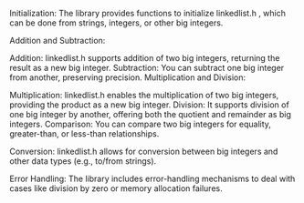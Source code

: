 Initialization: The library provides functions to initialize linkedlist.h , which can be done from strings, integers, or other big integers.

Addition and Subtraction:

Addition: linkedlist.h supports addition of two big integers, returning the result as a new big integer. Subtraction: You can subtract one big integer from another, preserving precision. Multiplication and Division:

Multiplication: linkedlist.h enables the multiplication of two big integers, providing the product as a new big integer. Division: It supports division of one big integer by another, offering both the quotient and remainder as big integers. Comparison: You can compare two big integers for equality, greater-than, or less-than relationships.

Conversion: linkedlist.h allows for conversion between big integers and other data types (e.g., to/from strings).

Error Handling: The library includes error-handling mechanisms to deal with cases like division by zero or memory allocation failures.

